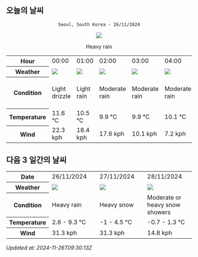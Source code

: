 ## 오늘의 날씨
<div align="center">

`Seoul, South Korea - 26/11/2024`

<img src="https://cdn.weatherapi.com/weather/64x64/day/308.png"/>

Heavy rain

</div>


<table>
    <tr>
        <th>Hour</th>
        <td>00:00</td><td>01:00</td><td>02:00</td><td>03:00</td><td>04:00</td><td>05:00</td><td>06:00</td><td>07:00</td><td>08:00</td><td>09:00</td><td>10:00</td><td>11:00</td><td>12:00</td><td>13:00</td><td>14:00</td><td>15:00</td><td>16:00</td><td>17:00</td><td>18:00</td><td>19:00</td><td>20:00</td><td>21:00</td><td>22:00</td><td>23:00</td>
    </tr>
    <tr>
        <th>Weather</th>
        <td><img src="https://cdn.weatherapi.com/weather/64x64/night/266.png"></img></td><td><img src="https://cdn.weatherapi.com/weather/64x64/night/296.png"></img></td><td><img src="https://cdn.weatherapi.com/weather/64x64/night/302.png"></img></td><td><img src="https://cdn.weatherapi.com/weather/64x64/night/302.png"></img></td><td><img src="https://cdn.weatherapi.com/weather/64x64/night/302.png"></img></td><td><img src="https://cdn.weatherapi.com/weather/64x64/night/296.png"></img></td><td><img src="https://cdn.weatherapi.com/weather/64x64/night/296.png"></img></td><td><img src="https://cdn.weatherapi.com/weather/64x64/night/266.png"></img></td><td><img src="https://cdn.weatherapi.com/weather/64x64/day/176.png"></img></td><td><img src="https://cdn.weatherapi.com/weather/64x64/day/176.png"></img></td><td><img src="https://cdn.weatherapi.com/weather/64x64/day/176.png"></img></td><td><img src="https://cdn.weatherapi.com/weather/64x64/day/176.png"></img></td><td><img src="https://cdn.weatherapi.com/weather/64x64/day/176.png"></img></td><td><img src="https://cdn.weatherapi.com/weather/64x64/day/176.png"></img></td><td><img src="https://cdn.weatherapi.com/weather/64x64/day/176.png"></img></td><td><img src="https://cdn.weatherapi.com/weather/64x64/day/176.png"></img></td><td><img src="https://cdn.weatherapi.com/weather/64x64/day/353.png"></img></td><td><img src="https://cdn.weatherapi.com/weather/64x64/day/176.png"></img></td><td><img src="https://cdn.weatherapi.com/weather/64x64/night/296.png"></img></td><td><img src="https://cdn.weatherapi.com/weather/64x64/night/371.png"></img></td><td><img src="https://cdn.weatherapi.com/weather/64x64/night/371.png"></img></td><td><img src="https://cdn.weatherapi.com/weather/64x64/night/371.png"></img></td><td><img src="https://cdn.weatherapi.com/weather/64x64/night/338.png"></img></td><td><img src="https://cdn.weatherapi.com/weather/64x64/night/338.png"></img></td>
    </tr>
    <tr>
        <th>Condition</th>
        <td width="200px">Light drizzle</td><td width="200px">Light rain</td><td width="200px">Moderate rain</td><td width="200px">Moderate rain</td><td width="200px">Moderate rain</td><td width="200px">Light rain</td><td width="200px">Light rain</td><td width="200px">Light drizzle</td><td width="200px">Patchy rain nearby</td><td width="200px">Patchy rain nearby</td><td width="200px">Patchy rain nearby</td><td width="200px">Patchy rain nearby</td><td width="200px">Patchy rain nearby</td><td width="200px">Patchy rain nearby</td><td width="200px">Patchy rain nearby</td><td width="200px">Patchy rain nearby</td><td width="200px">Light rain shower</td><td width="200px">Patchy rain nearby</td><td width="200px">Light rain</td><td width="200px">Moderate or heavy snow showers</td><td width="200px">Moderate or heavy snow showers</td><td width="200px">Moderate or heavy snow showers</td><td width="200px">Heavy snow</td><td width="200px">Heavy snow</td>
    </tr>
    <tr>
        <th>Temperature</th>
        <td>11.6 °C</td><td>10.5 °C</td><td>9.9 °C</td><td>9.9 °C</td><td>10.1 °C</td><td>10.2 °C</td><td>8.8 °C</td><td>8.4 °C</td><td>8.3 °C</td><td>7.9 °C</td><td>7.8 °C</td><td>7.9 °C</td><td>9.3 °C</td><td>9 °C</td><td>8.5 °C</td><td>7.8 °C</td><td>7 °C</td><td>6.3 °C</td><td>5.2 °C</td><td>3.6 °C</td><td>3.4 °C</td><td>2.6 °C</td><td>3.1 °C</td><td>2.9 °C</td>
    </tr>
    <tr>
        <th>Wind</th>
        <td>22.3 kph</td><td>18.4 kph</td><td>17.6 kph</td><td>10.1 kph</td><td>7.2 kph</td><td>7.2 kph</td><td>19.4 kph</td><td>20.2 kph</td><td>18 kph</td><td>26.6 kph</td><td>23 kph</td><td>25.2 kph</td><td>28.4 kph</td><td>31.3 kph</td><td>30.2 kph</td><td>29.5 kph</td><td>28.1 kph</td><td>23.8 kph</td><td>22.7 kph</td><td>20.5 kph</td><td>17.6 kph</td><td>11.9 kph</td><td>16.6 kph</td><td>18.4 kph</td>
    </tr>
</table>


## 다음 3 일간의 날씨


<table>
    <tr>
        <th>Date</th>
        <td>26/11/2024</td><td>27/11/2024</td><td>28/11/2024</td>
    </tr>
    <tr>
        <th>Weather</th>
        <td><img src="https://cdn.weatherapi.com/weather/64x64/day/308.png"/></td><td><img src="https://cdn.weatherapi.com/weather/64x64/day/338.png"/></td><td><img src="https://cdn.weatherapi.com/weather/64x64/day/371.png"/></td>
    </tr>
    <tr>
        <th>Condition</th>
        <td width="200px">Heavy rain</td><td width="200px">Heavy snow</td><td width="200px">Moderate or heavy snow showers</td>
    </tr>
    <tr>
        <th>Temperature</th>
        <td>2.6 -  9.3 °C</td><td>-1 -  4.5 °C</td><td>-0.7 -  1.3 °C</td>
    </tr>
    <tr>
        <th>Wind</th>
        <td>31.3 kph</td><td>31.3 kph</td><td>14.8 kph</td>
    </tr>
</table>


*Updated at: 2024-11-26T09:30:13Z*
